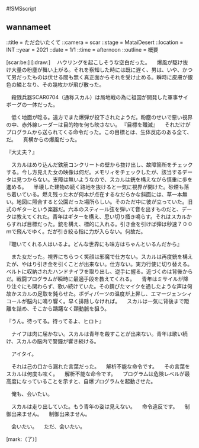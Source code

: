 #!SMSscript

## wannameet

::title = ただ会いたくて
::camera = scar
::stage = MataiDesert
::location = INT
::year = 2021
::date = 1/1
::time = afternoon
::outline = 概要

[scar:be:]
[:draw:]
　ハウリングを起こしそうな空白だった。
　爆風が駆け抜け大量の粉塵が舞い上がる。それを察知した時には既に遅く、男は、いや、かつて男だったものは伏せる間も無く真正面からそれを受け止める。瞬時に皮膚が銀色の鱗となり、その幾枚かが飛び散った。

　殺戮兵器SCAR0704（通称スカル）は局地戦の為に祖国が開発した軍事サイボーグの一体だった。

　低く地面が唸る。遠方でまた爆弾が投下されたようだ。粉塵のせいで悪い視界の中、赤外線レーダーは目的物を何も映さない。
『目標を殲滅』
　それだけがプログラムから送られてくる命令だった。この目標とは、生体反応のある全て、だ。
　真横からの爆風だった。

『大丈夫？』

　スカルはめり込んだ鉄筋コンクリートの壁から抜け出し、故障箇所をチェックする。今し方見えた女の映像は何だ。メモリィをチェックしたが、該当するデータは見つからない。支障は無いようなので、スカルは銃を構えながら慎重に歩を進める。
　半壊した建物の続く路地を抜けると一気に視界が開けた。砂煙も落ち着いている。燃え残った木が何本が点在するなだらかな斜面には、草一本無い。地図に照合すると公園だった場所らしい。そのただ中に彼が立っていた。旧式のギターという楽器だ。六本のスティール弦を弾いて音を出すものだと、データは教えてくれた。青年はギターを構え、思い切り掻き鳴らす。それはスカルからすれば目標だった。銃を構え、標的に入れる。引き金を引けば弾は秒速７００ｍで飛んでゆく。だが引き絞る指に力が入らない。何故だ。

『聴いてくれる人はいるよ。どんな世界にも味方はちゃんといるんだから』

　また女だった。視界にちらつく笑顔は邪魔で仕方ない。スカルは再度銃を構えたが、やはり引き金を引くことが出来ない。仕方ない。実力行使に切り替える。ベルトに収納されたハンドナイフを取り出し、逆手に握る。近づくのは背後からだ。戦闘プログラムが瞬時に最適手段を教えてくれる。
　青年はミサイルが降り注ぐにも関わらず、歌い続けていた。その錆びたマイクを通したような声は何故かスカルの足取を鈍らせた。ボディパーツの温度が上昇し、エマージェンシィコールが脳内に鳴り響く。早く排除しなければ。
　スカルは一気に背後まで距離を詰め、そこから躊躇なく頚動脈を狙う。

『うん。待ってる。待ってるよ、ヒロト』

　ナイフは肉に届かない。スカルは青年を殺すことが出来ない。青年は歌い続け、スカルの脳内で警鐘が響き続ける。

　アイタイ。

　それは己の口から漏れた言葉だった。
　解析不能な命令です。
　その言葉をスカルは何度も呟く。
　解析不能な命令です。
　プログラムは危険レベルが最高度になっていることを示すと、自爆プログラムを起動させた。

　俺も、会いたい。

　スカルは走り出していた。もう青年の姿は見えない。
　命令違反です。
　制御出来ません。
　制御出来ません。

　会いたい。
　ただ、会いたい。

[mark:（了）]
